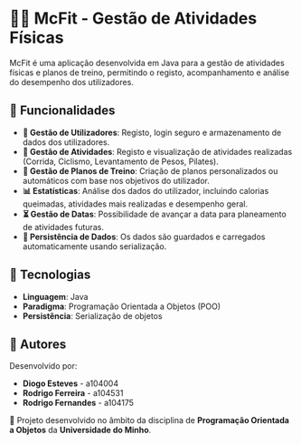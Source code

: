 # 🏋️‍♂️ McFit - Gestão de Atividades Físicas  

McFit é uma aplicação desenvolvida em Java para a gestão de atividades físicas e planos de treino, permitindo o registo, acompanhamento e análise do desempenho dos utilizadores.  

## 📌 Funcionalidades  

- **👤 Gestão de Utilizadores**: Registo, login seguro e armazenamento de dados dos utilizadores.  
- **🏃 Gestão de Atividades**: Registo e visualização de atividades realizadas (Corrida, Ciclismo, Levantamento de Pesos, Pilates).  
- **📅 Gestão de Planos de Treino**: Criação de planos personalizados ou automáticos com base nos objetivos do utilizador.  
- **📊 Estatísticas**: Análise dos dados do utilizador, incluindo calorias queimadas, atividades mais realizadas e desempenho geral.  
- **⏳ Gestão de Datas**: Possibilidade de avançar a data para planeamento de atividades futuras.  
- **💾 Persistência de Dados**: Os dados são guardados e carregados automaticamente usando serialização.

## 🔧 Tecnologias  

- **Linguagem**: Java  
- **Paradigma**: Programação Orientada a Objetos (POO)  
- **Persistência**: Serialização de objetos  

## 📜 Autores  

Desenvolvido por:  

- **Diogo Esteves** - a104004  
- **Rodrigo Ferreira** - a104531  
- **Rodrigo Fernandes** - a104175  

📌 Projeto desenvolvido no âmbito da disciplina de **Programação Orientada a Objetos** da **Universidade do Minho**.  
